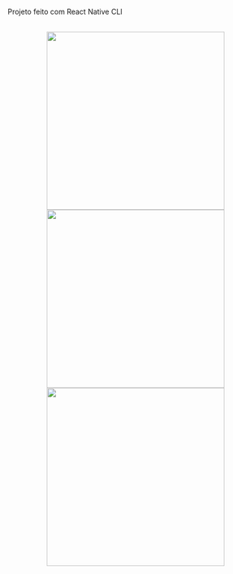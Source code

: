 <br/>
Projeto feito com React Native CLI
<br/>
<br/>
<p align="center">
    <img src="https://i.ibb.co/0B1t6TW/unnamed.png" height="350">
    <img src="https://i.ibb.co/y62kcPs/unnamed-2.png" height="350">
    <img src="https://i.ibb.co/N3qN8s8/unnamed-1.png" height="350">
</p>


